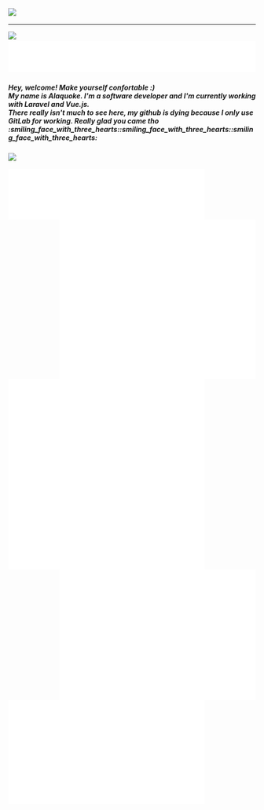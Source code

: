 <div align='left'>
    <img src='https://user-images.githubusercontent.com/88796071/225752409-1d2e13c8-3119-4e57-b8b9-73efe5b09928.gif'/>
    <hr>
    <img src="https://spotify-github-profile.kittinanx.com/api/view.svg?uid=31tuwi5m55cgkq47z6xfuy6c5sna&redirect=true][https://spotify-github-profile.kittinanx.com/api/view.svg?uid=31tuwi5m55cgkq47z6xfuy6c5sna&cover_image=true&theme=novatorem&show_offline=true&background_color=e3ccff&interchange=true&bar_color=ffa3ba&bar_color_cover=false"/>
    <img src='metrics.plugin.fortune.svg'/>
</div>

<div align='left'><h5>Hey, welcome! Make yourself confortable :)<br/> My name is Alaquoke. I'm a software developer and I'm currently working with Laravel and Vue.js.<br/>There really isn't much to see here, my github is dying because I only use GitLab for working. Really glad you came tho :smiling_face_with_three_hearts::smiling_face_with_three_hearts::smiling_face_with_three_hearts: </h5>
<p align="left">
  <a href="https://skillicons.dev">
    <img src="https://skillicons.dev/icons?i=laravel,php,javascript,vue,vuetify,mysql,bootstrap,git" />
  </a>
</p>
 <img align='left' width="400" src='languages.svg'/>
<img align='right' width="400" src='metrics.plugin.achievements.compact.svg'/>
</div>
<div>
<img align='left' width="400" src='isocalendar.svg'/>
</div>
<div>
 <img align='left' width="400" src='metrics.plugin.activity.svg'/>
 <img align='right'  width="400" src='metrics.plugin.anilist.svg'/>
</div>
<div>
 <img align='left' width="400" src='metrics.plugin.code.svg'/>
</div>



